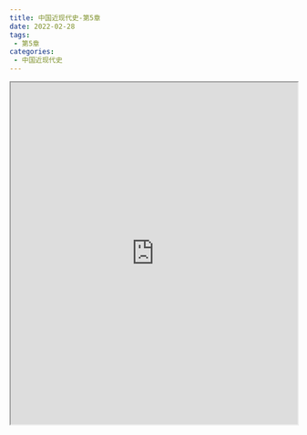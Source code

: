 ```yaml
---
title: 中国近现代史-第5章
date: 2022-02-28
tags:
 - 第5章
categories:
 - 中国近现代史
---
```




<iframe src="https://history.yourtools.icu/pdf/web/viewer.html?file=https://vkceyugu.cdn.bspapp.com/VKCEYUGU-98958311-3e7b-45a4-9247-ea869d6246c3/5e5470d9-cfa7-4482-9eb9-c00171e79f9a.pdf" width="100%" height="600px"></iframe>
